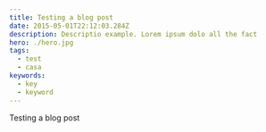 ```yaml
---
title: Testing a blog post
date: 2015-05-01T22:12:03.284Z
description: Descriptio example. Lorem ipsum dolo all the fact
hero: ./hero.jpg
tags:
  - test
  - casa
keywords:
  - key
  - keyword
---
```


Testing a blog post
